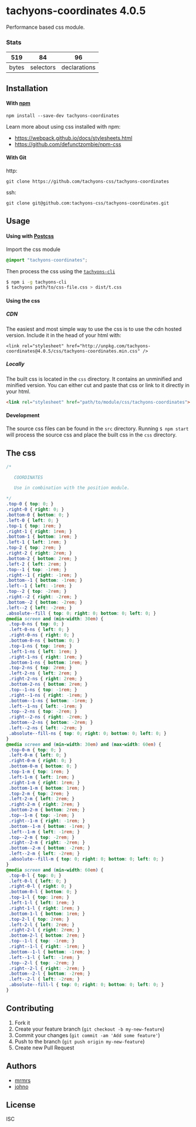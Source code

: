 # tachyons-coordinates 4.0.5

Performance based css module.

### Stats

519 | 84 | 96
---|---|---
bytes | selectors | declarations

## Installation

#### With [npm](https://npmjs.com)

```
npm install --save-dev tachyons-coordinates
```

Learn more about using css installed with npm:
* https://webpack.github.io/docs/stylesheets.html
* https://github.com/defunctzombie/npm-css

#### With Git

http:
```
git clone https://github.com/tachyons-css/tachyons-coordinates
```

ssh:
```
git clone git@github.com:tachyons-css/tachyons-coordinates.git
```

## Usage

#### Using with [Postcss](https://github.com/postcss/postcss)

Import the css module

```css
@import "tachyons-coordinates";
```

Then process the css using the [`tachyons-cli`](https://github.com/tachyons-css/tachyons-cli)

```sh
$ npm i -g tachyons-cli
$ tachyons path/to/css-file.css > dist/t.css
```

#### Using the css

##### CDN
The easiest and most simple way to use the css is to use the cdn hosted version. Include it in the head of your html with:

```
<link rel="stylesheet" href="http://unpkg.com/tachyons-coordinates@4.0.5/css/tachyons-coordinates.min.css" />
```

##### Locally
The built css is located in the `css` directory. It contains an unminified and minified version.
You can either cut and paste that css or link to it directly in your html.

```html
<link rel="stylesheet" href="path/to/module/css/tachyons-coordinates">
```

#### Development

The source css files can be found in the `src` directory.
Running `$ npm start` will process the source css and place the built css in the `css` directory.

## The css

```css
/*

   COORDINATES

   Use in combination with the position module.

*/
.top-0 { top: 0; }
.right-0 { right: 0; }
.bottom-0 { bottom: 0; }
.left-0 { left: 0; }
.top-1 { top: 1rem; }
.right-1 { right: 1rem; }
.bottom-1 { bottom: 1rem; }
.left-1 { left: 1rem; }
.top-2 { top: 2rem; }
.right-2 { right: 2rem; }
.bottom-2 { bottom: 2rem; }
.left-2 { left: 2rem; }
.top--1 { top: -1rem; }
.right--1 { right: -1rem; }
.bottom--1 { bottom: -1rem; }
.left--1 { left: -1rem; }
.top--2 { top: -2rem; }
.right--2 { right: -2rem; }
.bottom--2 { bottom: -2rem; }
.left--2 { left: -2rem; }
.absolute--fill { top: 0; right: 0; bottom: 0; left: 0; }
@media screen and (min-width: 30em) {
 .top-0-ns { top: 0; }
 .left-0-ns { left: 0; }
 .right-0-ns { right: 0; }
 .bottom-0-ns { bottom: 0; }
 .top-1-ns { top: 1rem; }
 .left-1-ns { left: 1rem; }
 .right-1-ns { right: 1rem; }
 .bottom-1-ns { bottom: 1rem; }
 .top-2-ns { top: 2rem; }
 .left-2-ns { left: 2rem; }
 .right-2-ns { right: 2rem; }
 .bottom-2-ns { bottom: 2rem; }
 .top--1-ns { top: -1rem; }
 .right--1-ns { right: -1rem; }
 .bottom--1-ns { bottom: -1rem; }
 .left--1-ns { left: -1rem; }
 .top--2-ns { top: -2rem; }
 .right--2-ns { right: -2rem; }
 .bottom--2-ns { bottom: -2rem; }
 .left--2-ns { left: -2rem; }
 .absolute--fill-ns { top: 0; right: 0; bottom: 0; left: 0; }
}
@media screen and (min-width: 30em) and (max-width: 60em) {
 .top-0-m { top: 0; }
 .left-0-m { left: 0; }
 .right-0-m { right: 0; }
 .bottom-0-m { bottom: 0; }
 .top-1-m { top: 1rem; }
 .left-1-m { left: 1rem; }
 .right-1-m { right: 1rem; }
 .bottom-1-m { bottom: 1rem; }
 .top-2-m { top: 2rem; }
 .left-2-m { left: 2rem; }
 .right-2-m { right: 2rem; }
 .bottom-2-m { bottom: 2rem; }
 .top--1-m { top: -1rem; }
 .right--1-m { right: -1rem; }
 .bottom--1-m { bottom: -1rem; }
 .left--1-m { left: -1rem; }
 .top--2-m { top: -2rem; }
 .right--2-m { right: -2rem; }
 .bottom--2-m { bottom: -2rem; }
 .left--2-m { left: -2rem; }
 .absolute--fill-m { top: 0; right: 0; bottom: 0; left: 0; }
}
@media screen and (min-width: 60em) {
 .top-0-l { top: 0; }
 .left-0-l { left: 0; }
 .right-0-l { right: 0; }
 .bottom-0-l { bottom: 0; }
 .top-1-l { top: 1rem; }
 .left-1-l { left: 1rem; }
 .right-1-l { right: 1rem; }
 .bottom-1-l { bottom: 1rem; }
 .top-2-l { top: 2rem; }
 .left-2-l { left: 2rem; }
 .right-2-l { right: 2rem; }
 .bottom-2-l { bottom: 2rem; }
 .top--1-l { top: -1rem; }
 .right--1-l { right: -1rem; }
 .bottom--1-l { bottom: -1rem; }
 .left--1-l { left: -1rem; }
 .top--2-l { top: -2rem; }
 .right--2-l { right: -2rem; }
 .bottom--2-l { bottom: -2rem; }
 .left--2-l { left: -2rem; }
 .absolute--fill-l { top: 0; right: 0; bottom: 0; left: 0; }
}
```

## Contributing

1. Fork it
2. Create your feature branch (`git checkout -b my-new-feature`)
3. Commit your changes (`git commit -am 'Add some feature'`)
4. Push to the branch (`git push origin my-new-feature`)
5. Create new Pull Request

## Authors

* [mrmrs](http://mrmrs.io)
* [johno](http://johnotander.com)

## License

ISC

